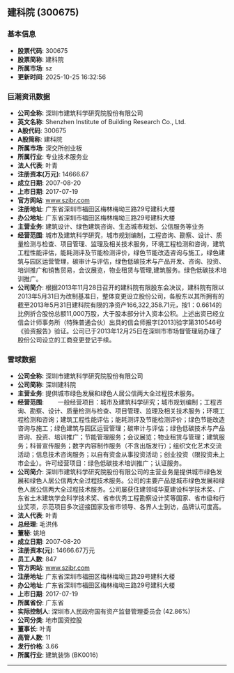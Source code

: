## 建科院 (300675)

### 基本信息

- **股票代码**: 300675
- **股票简称**: 建科院
- **所属市场**: sz
- **更新时间**: 2025-10-25 16:32:56

### 巨潮资讯数据

- **公司全称**: 深圳市建筑科学研究院股份有限公司
- **英文名称**: Shenzhen Institute of Building Research Co., Ltd.
- **A股代码**: 300675
- **A股简称**: 建科院
- **所属市场**: 深交所创业板
- **所属行业**: 专业技术服务业
- **法人代表**: 叶青
- **注册资本(万元)**: 14666.67
- **成立日期**: 2007-08-20
- **上市日期**: 2017-07-19
- **官方网站**: www.szibr.com
- **注册地址**: 广东省深圳市福田区梅林梅坳三路29号建科大楼
- **办公地址**: 广东省深圳市福田区梅林梅坳三路29号建科大楼
- **主营业务**: 建筑设计、绿色建筑咨询、生态城市规划、公信服务等业务
- **经营范围**: 城市及建筑科学研究，城市规划编制，工程咨询、勘察、设计、质量检测与检查、项目管理、监理及相关技术服务，环境工程检测和咨询，建筑工程性能评估，能耗测评及节能检测评价，绿色节能改造咨询与施工，绿色建筑与园区运营管理，碳审计与评估，绿色低碳技术与产品开发、咨询、投资、培训推广和销售贸易，会议展览，物业租赁与管理,建筑服务。绿色低碳技术培训推广。
- **公司简介**: 根据2013年11月28日召开的建科院有限股东会决议，建科院有限以2013年5月31日为改制基准日，整体变更设立股份公司，各股东以其所拥有的截至2013年5月31日建科院有限的净资产166,322,358.71元，按1：0.6614的比例折合股份总额11,000万股，大于股本部分计入资本公积。上述出资已经立信会计师事务所（特殊普通合伙）出具的信会师报字[2013]验字第310546号《验资报告》验证。公司已于2013年12月25日在深圳市市场督管理局办理了股份公司设立的工商变更登记手续。

### 雪球数据

- **公司全称**: 深圳市建筑科学研究院股份有限公司
- **公司简称**: 深圳建科院
- **主营业务**: 提供城市绿色发展和绿色人居公信两大全过程技术服务。
- **经营范围**: 　　一般经营项目：城市及建筑科学研究；城市规划编制；工程咨询、勘察、设计、质量检测与检查、项目管理、监理及相关技术服务；环境工程检测和咨询；建筑工程性能评估；能耗测评及节能检测评价；绿色节能改造咨询与施工；绿色建筑与园区运营管理；碳审计与评估；绿色低碳技术与产品咨询、投资、培训推广；节能管理服务；会议展览；物业租赁与管理；建筑服务；科普宣传服务；数字内容制作服务（不含出版发行）；组织文化艺术交流活动；信息技术咨询服务；以自有资金从事投资活动；创业投资（限投资未上市企业）。许可经营项目：绿色低碳技术培训推广；认证服务。
- **公司简介**: 深圳市建筑科学研究院股份有限公司的主营业务是提供城市绿色发展和绿色人居公信两大全过程技术服务。公司的主要产品是城市绿色发展和绿色人居公信两大全过程技术服务。公司屡获住建领域华夏建设科学技术奖、广东省土木建筑学会科学技术奖、省市优秀工程勘察设计奖等国家、省市级和行业奖项，示范项目多次迎接国家及省市领导、各界人士到访，品牌认可度高。
- **法人代表**: 叶青
- **总经理**: 毛洪伟
- **董秘**: 姚培
- **成立日期**: 2007-08-20
- **注册资本(元)**: 14666.67万元
- **员工人数**: 847
- **官方网站**: www.szibr.com
- **注册地址**: 广东省深圳市福田区梅林梅坳三路29号建科大楼
- **办公地址**: 广东省深圳市福田区梅林梅坳三路29号建科大楼
- **上市日期**: 2017-07-19
- **所属省份**: 广东省
- **实际控制人**: 深圳市人民政府国有资产监督管理委员会 (42.86%)
- **公司分类**: 地市国资控股
- **董事长**: 叶青
- **高管人数**: 11
- **发行价格**: 3.66
- **所属行业**: 建筑装饰 (BK0016)

---